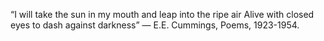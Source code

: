 <p>
“I will take the sun in my mouth
and leap into the ripe air
Alive
with closed eyes
to dash against darkness”
― E.E. Cummings, Poems, 1923-1954.
</p>
